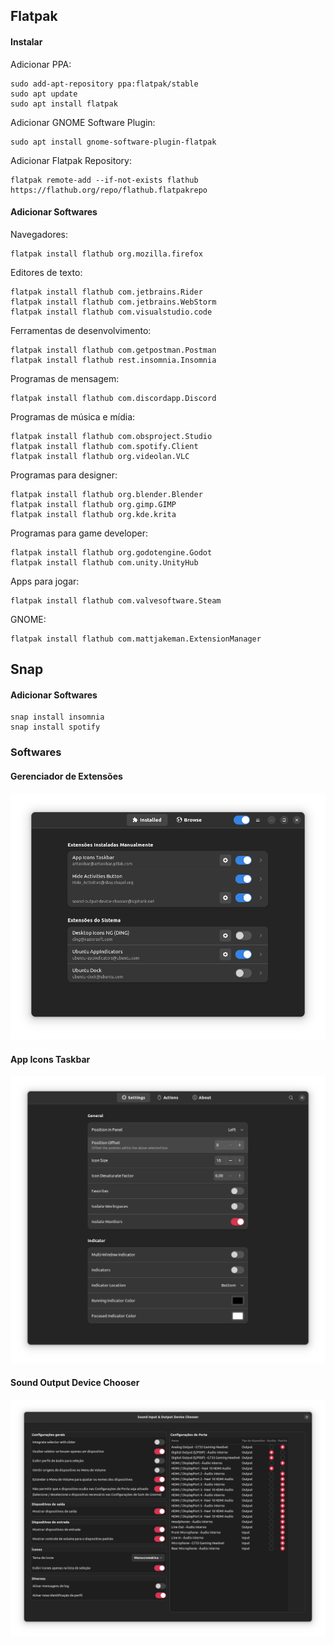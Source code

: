 ## Flatpak

#### Instalar

Adicionar PPA:

```shell
sudo add-apt-repository ppa:flatpak/stable
sudo apt update
sudo apt install flatpak
```

Adicionar GNOME Software Plugin:

```shell
sudo apt install gnome-software-plugin-flatpak
```

Adicionar Flatpak Repository:

```shell
flatpak remote-add --if-not-exists flathub https://flathub.org/repo/flathub.flatpakrepo
```

#### Adicionar Softwares

Navegadores:

```shell
flatpak install flathub org.mozilla.firefox
```

Editores de texto:

```shell
flatpak install flathub com.jetbrains.Rider
flatpak install flathub com.jetbrains.WebStorm
flatpak install flathub com.visualstudio.code
```

Ferramentas de desenvolvimento:

```shell
flatpak install flathub com.getpostman.Postman
flatpak install flathub rest.insomnia.Insomnia
```

Programas de mensagem:

```shell
flatpak install flathub com.discordapp.Discord
```

Programas de música e mídia:

```shell
flatpak install flathub com.obsproject.Studio
flatpak install flathub com.spotify.Client
flatpak install flathub org.videolan.VLC
```

Programas para designer:

```shell
flatpak install flathub org.blender.Blender
flatpak install flathub org.gimp.GIMP
flatpak install flathub org.kde.krita
```

Programas para game developer:

```shell
flatpak install flathub org.godotengine.Godot
flatpak install flathub com.unity.UnityHub
```

Apps para jogar:

```shell
flatpak install flathub com.valvesoftware.Steam
```

GNOME:

```shell
flatpak install flathub com.mattjakeman.ExtensionManager
```

## Snap

#### Adicionar Softwares

```shell
snap install insomnia
snap install spotify
```

### Softwares

#### Gerenciador de Extensões

![Gerenciador de Extensões do GNOME](./linux-gnome-extensions.png)

#### App Icons Taskbar

![Extensões do GNOME - App Icons Taskbar](./linux-gnome-extension-app-icons-taskbar.png)

#### Sound Output Device Chooser

![Extensões do GNOME - Sound Output Device Chooser](./linux-gnome-extension-sound-output-device-chooser.png)
